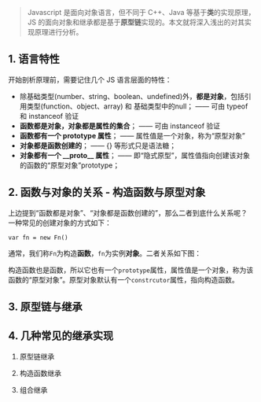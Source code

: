 > Javascript 是面向对象语言，但不同于 C++、Java 等基于**类**的实现原理，JS 的面向对象和继承都是基于**原型链**实现的。本文就将深入浅出的对其实现原理进行分析。

## 1. 语言特性
开始剖析原理前，需要记住几个 JS 语言层面的特性：
* 除基础类型(number、string、boolean、undefined)外，**都是对象**，包括引用类型(function、object、array) 和 基础类型中的null； —— 可由 typeof 和 instanceof 验证
* **函数都是对象，对象都是属性的集合**； —— 可由 instanceof 验证
* **函数都有一个 prototype 属性**； —— 属性值是一个对象，称为“原型对象” 
* **对象都是函数创建的**； —— {} 等形式只是语法糖；
* **对象都有一个 \_\_proto__ 属性**； —— 即“隐式原型”，属性值指向创建该对象的函数的“原型对象”prototype；

## 2. 函数与对象的关系 - 构造函数与原型对象
上边提到“函数都是对象”、“对象都是函数创建的”，那么二者到底什么关系呢？  
一种常见的创建对象的方式如下：

    var fn = new Fn()

通常，我们称`Fn`为构造**函数**，`fn`为实例**对象**。二者关系如下图：  



构造函数也是函数，所以它也有一个`prototype`属性，属性值是一个对象，称为该函数的“原型对象”。原型对象默认有一个`constrcutor`属性，指向构造函数。

## 3. 原型链与继承


## 4. 几种常见的继承实现
1. 原型链继承

2. 构造函数继承

3. 组合继承